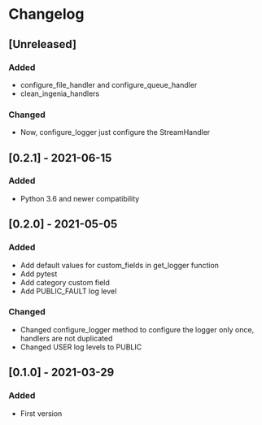 # Changelog

## [Unreleased]
### Added
- configure_file_handler and configure_queue_handler
- clean_ingenia_handlers

### Changed
- Now, configure_logger just configure the StreamHandler

## [0.2.1] - 2021-06-15
### Added
- Python 3.6 and newer compatibility

## [0.2.0] - 2021-05-05
### Added
- Add default values for custom_fields in get_logger function
- Add pytest
- Add category custom field
- Add PUBLIC_FAULT log level

### Changed
- Changed configure_logger method to configure the logger only once, handlers are not duplicated
- Changed USER log levels to PUBLIC

## [0.1.0] - 2021-03-29
### Added
- First version
